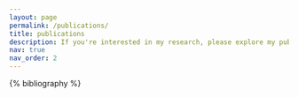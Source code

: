 ```yaml
---
layout: page
permalink: /publications/
title: publications
description: If you're interested in my research, please explore my publications below. I'm always happy to discuss my work, so if you have any questions or would like to chat, don't hesitate to reach out!
nav: true
nav_order: 2
---
```


<!-- _pages/publications.md -->

<!-- Bibsearch Feature -->

<!-- {% include bib_search.liquid %} -->

<div class="publications">

{% bibliography %}

</div>
